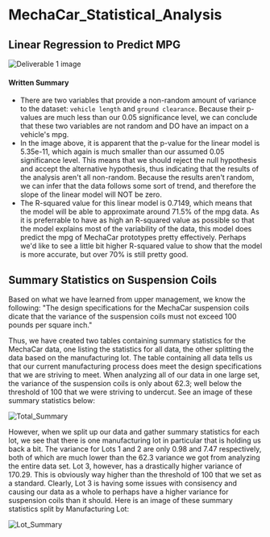 # MechaCar_Statistical_Analysis

## Linear Regression to Predict MPG

![Deliverable 1 image](https://user-images.githubusercontent.com/94764735/161443205-9086e2fd-3969-4a06-984e-8f561b2fcc12.png)

#### Written Summary
- There are two variables that provide a non-random amount of variance to the dataset: `vehicle length` and `ground clearance`. Because their p-values are much less than our 0.05 significance level, we can conclude that these two variables are not random and DO have an impact on a vehicle's mpg. 
- In the image above, it is apparent that the p-value for the linear model is 5.35e-11, which again is much smaller than our assumed 0.05 significance level. This means that we should reject the null hypothesis and accept the alternative hypothesis, thus indicating that the results of the analysis aren't all non-random. Because the results aren't random, we can infer that the data follows some sort of trend, and therefore the slope of the linear model will NOT be zero.
- The R-squared value for this linear model is 0.7149, which means that the model will be able to approximate around 71.5% of the mpg data. As it is preferrable to have as high an R-squared value as possible so that the model explains most of the variability of the data, this model does predict the mpg of MechaCar prototypes pretty effectively. Perhaps we'd like to see a little bit higher R-squared value to show that the model is more accurate, but over 70% is still pretty good.


## Summary Statistics on Suspension Coils

Based on what we have learned from upper management, we know the following: "The design specifications for the MechaCar suspension coils dicate that the variance of the suspension coils must not exceed 100 pounds per square inch."

Thus, we have created two tables containing summary statistics for the MechaCar data, one listing the statistics for all data, the other splitting the data based on the manufacturing lot. The table containing all data tells us that our current manufacturing process does meet the design specifications that we are striving to meet. When analyzing all of our data in one large set, the variance of the suspension coils is only about 62.3; well below the threshold of 100 that we were striving to undercut. See an image of these summary statistics below:

![Total_Summary](https://user-images.githubusercontent.com/94764735/161831027-562f2af0-6028-462c-b547-a782f730015b.png)

However, when we split up our data and gather summary statistics for each lot, we see that there is one manufacturing lot in particular that is holding us back a bit. The variance for Lots 1 and 2 are only 0.98 and 7.47 respectively, both of which are much lower than the 62.3 variance we got from analyzing the entire data set. Lot 3, however, has a drastically higher variance of 170.29. This is obviously way higher than the threshold of 100 that we set as a standard. Clearly, Lot 3 is having some issues with consisency and causing our data as a whole to perhaps have a higher variance for suspension coils than it should. Here is an image of these summary statistics split by Manufacturing Lot:

![Lot_Summary](https://user-images.githubusercontent.com/94764735/161834417-df12d585-820d-4121-be7e-cb8762fdef66.png)

